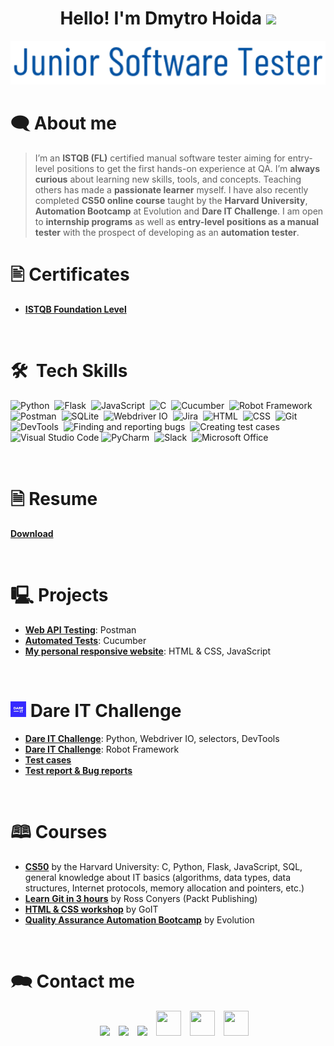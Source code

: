 <h1 align="center"> Hello! I'm Dmytro Hoida <img src="https://media.giphy.com/media/hvRJCLFzcasrR4ia7z/giphy.gif" width="35"></h1>
<p align="center">
  <a href="https://github.com/fairyland0926"><img src="tester.gif"></a>
</p>

# 🗨 About me

> I’m an **ISTQB (FL)** certified manual software tester aiming for entry-level positions to get the first hands-on experience at QA. I’m **always curious** about learning new skills, tools, and concepts. Teaching others has made a **passionate learner** myself. I have also recently completed **CS50 online course** taught by the **Harvard University**, **Automation Bootcamp** at Evolution and **Dare IT Challenge**. I am open to **internship programs** as well as **entry-level positions as a manual tester** with the prospect of developing as an **automation tester**.

# 🖹 Certificates

- **[ISTQB Foundation Level](https://github.com/DmytroHoida/MyFiles/blob/769be811bd5c795aa46be0dbdfb7a72a8b359bbe/DMYTRO_HOIDA_017136_CTFL_2021_EN.pdf)**

<br>

# 🛠 &nbsp;Tech Skills

![Python](https://img.shields.io/badge/-Python-05122A?style=flat&logo=python)&nbsp;
![Flask](https://img.shields.io/badge/-Flask-05122A?style=flat&logo=flask)&nbsp;
![JavaScript](https://img.shields.io/badge/-JavaScript-05122A?style=flat&logo=javascript)&nbsp;
![C](https://img.shields.io/badge/-C-05122A?style=flat&logo=C&logoColor=A8B9CC)&nbsp;
![Cucumber](https://img.shields.io/badge/-Cucumber-05122A?style=flat&logo=cucumber)&nbsp;
![Robot Framework](https://img.shields.io/badge/-Robot%20Framework-05122A?style=flat&logo=robotframework)&nbsp;
![Postman](https://img.shields.io/badge/-Postman-05122A?style=flat&logo=postman)&nbsp;
![SQLite](https://img.shields.io/badge/-SQLite3-05122A?style=flat&logo=sqlite)&nbsp;
![Webdriver IO](https://img.shields.io/badge/-Webdriver%20IO-05122A?style=flat&logo=webdriverio)&nbsp;
![Jira](https://img.shields.io/badge/-Jira-05122A?style=flat&logo=jira)&nbsp;
![HTML](https://img.shields.io/badge/-HTML-05122A?style=flat&logo=HTML5)&nbsp;
![CSS](https://img.shields.io/badge/-CSS-05122A?style=flat&logo=CSS3&logoColor=1572B6)&nbsp;
![Git](https://img.shields.io/badge/-Git-05122A?style=flat&logo=git)&nbsp;
![DevTools](https://img.shields.io/badge/-DevTools-05122A?style=flat&logo=googlechrome)&nbsp;
![Finding and reporting bugs](https://img.shields.io/badge/-Finding%20and%20reporting%20bugs-05122A?style=flat&logo=openbugbounty)&nbsp;
![Creating test cases](https://img.shields.io/badge/-Creating%20test%20cases-05122A?style=flat)&nbsp;
![Visual Studio Code](https://img.shields.io/badge/-Visual%20Studio%20Code-05122A?style=flat&logo=visual-studio-code&logoColor=007ACC)&nbsp;![PyCharm](https://img.shields.io/badge/-PyCharm-05122A?style=flat&logo=pycharm)&nbsp;
![Slack](https://img.shields.io/badge/-Slack-05122A?style=flat&logo=slack)&nbsp;
![Microsoft Office](https://img.shields.io/badge/-Microsoft%20Office-05122A?style=flat&logo=microsoft-office)&nbsp;

<br>

# 🗎 Resume

**[Download](Dmytro_Hoida_CV.pdf)**

<br>

# 🖳 Projects

- **[Web API Testing](https://elements.getpostman.com/redirect?entityId=17571488-0f42f17e-28bf-4bfb-92f4-2969c840aef8&entityType=collection)**: Postman
- **[Automated Tests](https://github.com/DmytroHoida/cucumber-automated-tests)**: Cucumber
- **[My personal responsive website](https://dmytrohoida.netlify.app/)**: HTML & CSS, JavaScript

<br>

# <img src=DareIT.png style="max-width:25px;opacity:90%;"> Dare IT Challenge

- **[Dare IT Challenge](https://github.com/DmytroHoida/DareIT)**: Python, Webdriver IO, selectors, DevTools
- **[Dare IT Challenge](https://github.com/DmytroHoida/DareIT_robotframework)**: Robot Framework
- **[Test cases](https://drive.google.com/drive/folders/1dHIhQ0Vr73xHG3xpwu9C35zRi-UNAZAJ?usp=share_link)**
- **[Test report & Bug reports](https://drive.google.com/drive/folders/1UdlSytTsZakpol16aUVLBHTlMsKGhFTJ?usp=share_link)**

<br>

# 🕮 Courses

- **[CS50](https://cs50.harvard.edu/x/2022/)** by the Harvard University: C, Python, Flask, JavaScript, SQL, general knowledge about IT basics (algorithms, data types, data structures, Internet protocols, memory allocation and pointers, etc.)
- **[Learn Git in 3 hours](https://learning.oreilly.com/videos/learn-git-in/9781789348231/)** by Ross Conyers (Packt Publishing)
- **[HTML & CSS workshop](https://m.goit.global/us/)** by GoIT
- **[Quality Assurance Automation Bootcamp](https://qa-bootcamp.evolution.com/)** by Evolution

<br>

# 🗪 Contact me

<p align="center">

 <div align="center"  class="icons-social" style="margin-left: 10px;">
         <a style="margin-left: 10px;"  target="_blank" href="mailto:dmytrohoida@gmail.com">
			<img src="https://cdn-icons-png.flaticon.com/512/3781/3781605.png" style="width:40px;"></a>
        <a style="margin-left: 10px;"  target="_blank" href="tel:+48796399838">
			<img src="https://cdn-icons-png.flaticon.com/512/13/13936.png" style="width:40px;"></a>
         <a style="margin-left: 10px;"  target="_blank" href="https://www.linkedin.com/in/dmytro-hoida/">
			<img src="https://img.icons8.com/doodle/40/000000/linkedin--v2.png" ></a>
        <a style="margin-left: 10px;" target="_blank" href="https://github.com/DmytroHoida">
		<img src="https://cdn-icons-png.flaticon.com/512/3291/3291695.png" width="40" height="40"></a>
        <a style="margin-left: 10px;" target="_blank" href="https://www.facebook.com/dymitr.noks">
		<img src="https://cdn-icons-png.flaticon.com/512/174/174848.png" width="40" height="40"></a>
        <a style="margin-left: 10px;" target="_blank" href="https://www.goodreads.com/user/show/91476165-dmytro-noks">
		<img src="https://cdn-icons-png.flaticon.com/512/2111/2111443.png" width="40" height="40"></a>
      </div>

</p>
